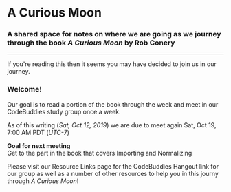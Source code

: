 # A Curious Moon
### A shared space for notes on where we are going as we journey through the book _A Curious Moon_ by Rob Conery
<hr>
If you're reading this then it seems you may have decided to join us in our journey.  

### **Welcome!**

Our goal is to read a portion of the book through the week and meet in our CodeBuddies study group once a week.

As of this writing (_Sat, Oct 12, 2019_) we are due to meet again Sat, Oct 19, 7:00 AM PDT (_UTC-7_)

**Goal for next meeting**  
Get to the part in the book that covers Importing and Normalizing

Please visit our Resource Links page for the CodeBuddies Hangout link for our group as well as a number of other resources to help you in this journy through _A Curious Moon_!
